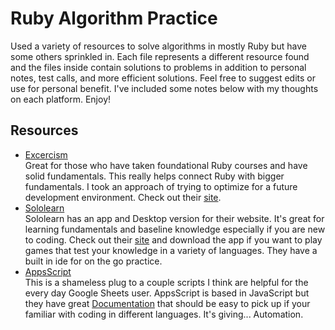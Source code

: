 # Ruby Algorithm Practice
Used a variety of resources to solve algorithms in mostly Ruby but have some others sprinkled in. Each file represents a different resource found and the files inside contain solutions to problems in addition to personal notes, test calls, and more efficient solutions. Feel free to suggest edits or use for personal benefit. I've included some notes below with my thoughts on each platform. Enjoy!
## Resources
- [Excercism](https://github.com/josephmsmith/ruby-alg-practice/tree/main/excercism_lessons)\
Great for those who have taken foundational Ruby courses and have solid fundamentals. This really helps connect Ruby with bigger fundamentals. I took an approach of trying to optimize for a future development environment. Check out their [site](excercism.org).
- [Sololearn](https://github.com/josephmsmith/ruby-alg-practice/tree/main/sololearn_practice)\
Sololearn has an app and Desktop version for their website. It's great for learning fundamentals and baseline knowledge especially if you are new to coding. Check out their [site](sololearn.com) and download the app if you want to play games that test your knowledge in a variety of languages. They have a built in ide for on the go practice.
- [AppsScript](https://github.com/josephmsmith/ruby-alg-practice/tree/main/AppsScript)\
This is a shameless plug to a couple scripts I think are helpful for the every day Google Sheets user. AppsScript is based in JavaScript but they have great [Documentation](https://developers.google.com/apps-script) that should be easy to pick up if your familiar with coding in different languages. It's giving... Automation.
